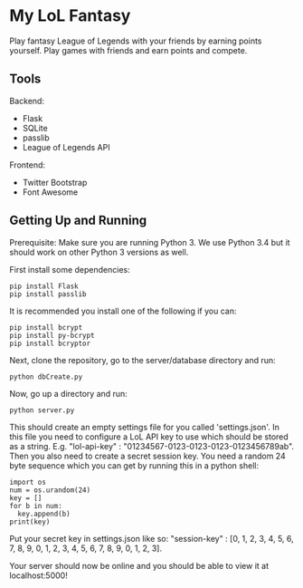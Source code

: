 My LoL Fantasy
==============

Play fantasy League of Legends with your friends by earning points yourself. Play games with friends and earn points and compete.


Tools
-----

Backend:
- Flask
- SQLite
- passlib
- League of Legends API

Frontend:
- Twitter Bootstrap
- Font Awesome


Getting Up and Running
----------------------

Prerequisite: Make sure you are running Python 3. We use Python 3.4 but it should work on other Python 3 versions as well.

First install some dependencies:

```
pip install Flask
pip install passlib
```

It is recommended you install one of the following if you can:

```
pip install bcrypt
pip install py-bcrypt
pip install bcryptor
```

Next, clone the repository, go to the server/database directory and run:

```
python dbCreate.py
```

Now, go up a directory and run:

```
python server.py
```

This should create an empty settings file for you called 'settings.json'. In this file you need to configure a LoL API key to use which should be stored as a string. E.g. "lol-api-key" : "01234567-0123-0123-0123-0123456789ab". Then you also need to create a secret session key. You need a random 24 byte sequence which you can get by running this in a python shell:

```
import os
num = os.urandom(24)
key = []
for b in num:
  key.append(b)
print(key)
```

Put your secret key in settings.json like so: "session-key" : [0, 1, 2, 3, 4, 5, 6, 7, 8, 9, 0, 1, 2, 3, 4, 5, 6, 7, 8, 9, 0, 1, 2, 3].

Your server should now be online and you should be able to view it at localhost:5000!
